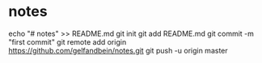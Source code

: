 # notes
echo "# notes" >> README.md
git init
git add README.md
git commit -m "first commit"
git remote add origin https://github.com/gelfandbein/notes.git
git push -u origin master
